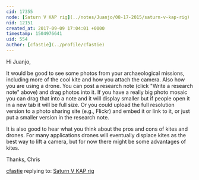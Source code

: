 ```yaml
---
cid: 17355
node: [Saturn V KAP rig](../notes/Juanjo/08-17-2015/saturn-v-kap-rig)
nid: 12151
created_at: 2017-09-09 17:04:01 +0000
timestamp: 1504976641
uid: 554
author: [cfastie](../profile/cfastie)
---
```


Hi Juanjo, 

It would be good to see some photos from your archaeological missions, including more of the cool kite and how you attach the camera. Also how you are using a drone. You can post a research note (click "Write a research note" above) and drag photos into it. If you have a really big photo mosaic you can drag that into a note and it will display smaller but if people open it in a new tab it will be full size. Or you could upload the full resolution version to a photo sharing site (e.g., Flickr) and embed it or link to it, or just put a smaller version in the research note. 

It is also good to hear what you think about the pros and cons of kites and drones. For many applications drones will eventually displace kites as the best way to lift a camera, but for now there might be some advantages of kites.

Thanks,
Chris

[cfastie](../profile/cfastie) replying to: [Saturn V KAP rig](../notes/Juanjo/08-17-2015/saturn-v-kap-rig)

